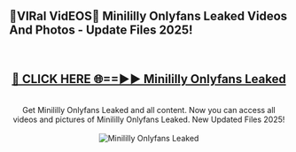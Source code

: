 <h2>🔴VIRal VidEOS🔴 Minililly Onlyfans Leaked Videos And Photos - Update Files 2025!</h2>
<br>
<div align="center">
<h2><a href="https://virallinks.top/odZfE0" rel="nofollow">🔴 CLICK HERE 🌐==►► Minililly Onlyfans Leaked</a></h2>
<br>
Get Minililly Onlyfans Leaked and all content. Now you can access all videos and pictures of Minililly Onlyfans Leaked. New Updated Files 2025!
<br>
<br>
<a href="https://virallinks.top/odZfE0" rel="nofollow" data-target="animated-image.originalLink"><img src="https://i.imgur.com/dJHk4Zq.gif)" alt="Minililly Onlyfans Leaked" style="max-width: 100%; display: inline-block;" data-target="animated-image.originalImage"></a>
</div>
<br>
